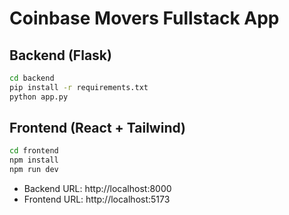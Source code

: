 # Coinbase Movers Fullstack App

## Backend (Flask)
```bash
cd backend
pip install -r requirements.txt
python app.py
```

## Frontend (React + Tailwind)
```bash
cd frontend
npm install
npm run dev
```

- Backend URL: http://localhost:8000
- Frontend URL: http://localhost:5173
